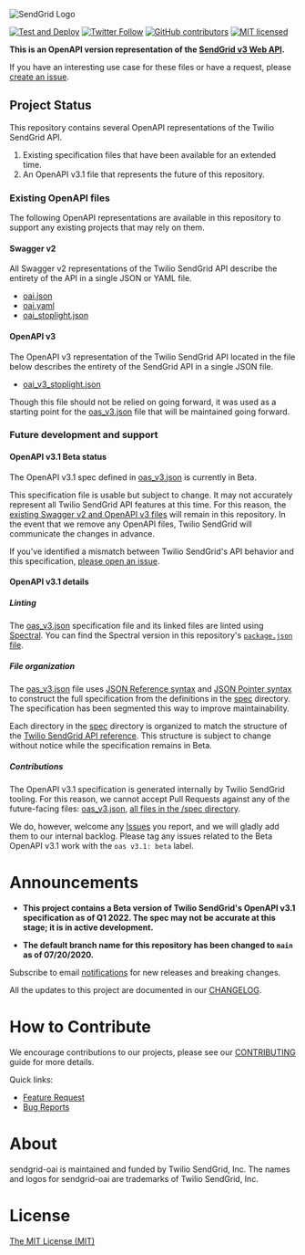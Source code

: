 ![SendGrid Logo](https://uiux.s3.amazonaws.com/2016-logos/email-logo%402x.png)

[![Test and Deploy](https://github.com/sendgrid/sendgrid-oai/actions/workflows/test-and-deploy.yml/badge.svg)](https://github.com/sendgrid/sendgrid-oai/actions/workflows/test-and-deploy.yml)
[![Twitter Follow](https://img.shields.io/twitter/follow/sendgrid.svg?style=social&label=Follow)](https://twitter.com/sendgrid)
[![GitHub contributors](https://img.shields.io/github/contributors/sendgrid/sendgrid-oai.svg)](https://github.com/sendgrid/sendgrid-oai/graphs/contributors)
[![MIT licensed](https://img.shields.io/badge/license-MIT-blue.svg)](LICENSE)

**This is an OpenAPI version representation of the [SendGrid v3 Web API](https://sendgrid.com/docs/API_Reference/Web_API_v3/index.html).**

If you have an interesting use case for these files or have a request, please [create an issue](https://github.com/sendgrid/sendgrid-oai/issues).

## Project Status

This repository contains several OpenAPI representations of the Twilio SendGrid API.

1. Existing specification files that have been available for an extended time.
2. An OpenAPI v3.1 file that represents the future of this repository.

### Existing OpenAPI files

The following OpenAPI representations are available in this repository to support any existing projects that may rely on them.

#### Swagger v2

All Swagger v2 representations of the Twilio SendGrid API describe the entirety of the API in a single JSON or YAML file.

- [oai.json](./oai.json)
- [oai.yaml](./oai.yaml)
- [oai_stoplight.json](./oai_stoplight.json)

#### OpenAPI v3

The OpenAPI v3 representation of the Twilio SendGrid API located in the file below describes the entirety of the SendGrid API in a single JSON file.

- [oai_v3_stoplight.json](./oai_v3_stoplight.json)

Though this file should not be relied on going forward, it was used as a starting point for the [oas_v3.json](./oas_v3.json) file that will be maintained going forward.

### Future development and support

#### OpenAPI v3.1 Beta status

The OpenAPI v3.1 spec defined in [oas_v3.json](./oas_v3.json) is currently in Beta.

This specification file is usable but subject to change. It may not accurately represent all Twilio SendGrid API features at this time. For this reason, the [existing Swagger v2 and OpenAPI v3 files](#existing-openapi-files) will remain in this repository. In the event that we remove any OpenAPI files, Twilio SendGrid will communicate the changes in advance.

If you've identified a mismatch between Twilio SendGrid's API behavior and this specification, [please open an issue](#contributions).

#### OpenAPI v3.1 details

##### Linting

The [oas_v3.json](./oas_v3.json) specification file and its linked files are linted using [Spectral](https://stoplight.io/open-source/spectral/). You can find the Spectral version in this repository's [`package.json` file](./package.json).

##### File organization

The [oas_v3.json](./oas_v3.json) file uses [JSON Reference syntax](https://datatracker.ietf.org/doc/html/draft-pbryan-zyp-json-ref-03) and [JSON Pointer syntax](https://datatracker.ietf.org/doc/html/rfc6901) to construct the full specification from the definitions in the [spec](./spec) directory. The specification has been segmented this way to improve maintainability.

Each directory in the [spec](./spec) directory is organized to match the structure of the [Twilio SendGrid API reference](https://docs.sendgrid.com/api-reference/). This structure is subject to change without notice while the specification remains in Beta.

##### Contributions

The OpenAPI v3.1 specification is generated internally by Twilio SendGrid tooling. For this reason, we cannot accept Pull Requests against any of the future-facing files: [oas_v3.json](./oas_v3.json), [all files in the /spec directory](./spec).

We do, however, welcome any [Issues](https://github.com/sendgrid/sendgrid-oai/issues) you report, and we will gladly add them to our internal backlog. Please tag any issues related to the Beta OpenAPI v3.1 work with the `oas v3.1: beta` label.

# Announcements

* **This project contains a Beta version of Twilio SendGrid's OpenAPI v3.1 specification as of Q1 2022. The spec may not be accurate at this stage; it is in active development.**

* **The default branch name for this repository has been changed to `main` as of 07/20/2020.**

Subscribe to email [notifications](https://dx.sendgrid.com/newsletter/oai) for new releases and breaking changes.

All the updates to this project are documented in our [CHANGELOG](CHANGELOG.md).

# How to Contribute

We encourage contributions to our projects, please see our [CONTRIBUTING](CONTRIBUTING.md) guide for more details.

Quick links:

- [Feature Request](CONTRIBUTING.md#feature-request)
- [Bug Reports](CONTRIBUTING.md#submit-a-bug-report)

# About

sendgrid-oai is maintained and funded by Twilio SendGrid, Inc. The names and logos for sendgrid-oai are trademarks of Twilio SendGrid, Inc.

# License

[The MIT License (MIT)](LICENSE)
